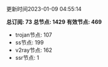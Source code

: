 更新时间2023-01-09 04:55:14

**总订阅: 73**
**总节点: 1429**
**有效节点: 469**
- trojan节点: 107
- ss节点: 199
- v2ray节点: 162
- ssr节点: 1

